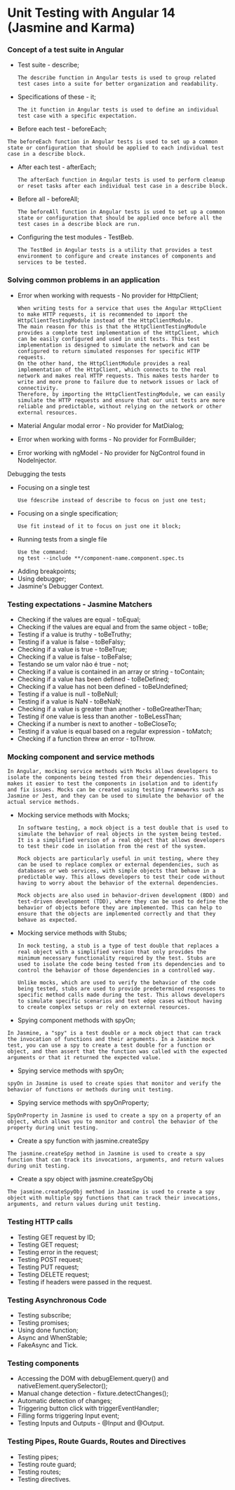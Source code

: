 # Unit Testing with Angular 14 (Jasmine and Karma)

### Concept of a test suite in Angular
- Test suite - describe;
  ```
  The describe function in Angular tests is used to group related test cases into a suite for better organization and readability.
  ```
- Specifications of these - it;
  ```
  The it function in Angular tests is used to define an individual test case with a specific expectation.
  ```
- Before each test - beforeEach;
 ```
 The beforeEach function in Angular tests is used to set up a common state or configuration that should be applied to each individual test case in a describe block.
 ```
- After each test - afterEach;
  ```
  The afterEach function in Angular tests is used to perform cleanup or reset tasks after each individual test case in a describe block.
  ```
- Before all - beforeAll;
  ```
  The beforeAll function in Angular tests is used to set up a common state or configuration that should be applied once before all the test cases in a describe block are run.
  ```
- Configuring the test modules - TestBeb.
  ```
  The TestBed in Angular tests is a utility that provides a test environment to configure and create instances of components and services to be tested.
  ```
### Solving common problems in an application
- Error when working with requests - No provider for HttpClient;
  
  ```
  When writing tests for a service that uses the Angular HttpClient to make HTTP requests, it is recommended to import the HttpClientTestingModule instead of the HttpClientModule.
  The main reason for this is that the HttpClientTestingModule provides a complete test implementation of the HttpClient, which can be easily configured and used in unit tests. This test implementation is designed to simulate the network and can be configured to return simulated responses for specific HTTP requests.
  On the other hand, the HttpClientModule provides a real implementation of the HttpClient, which connects to the real network and makes real HTTP requests. This makes tests harder to write and more prone to failure due to network issues or lack of connectivity.
  Therefore, by importing the HttpClientTestingModule, we can easily simulate the HTTP requests and ensure that our unit tests are more reliable and predictable, without relying on the network or other external resources.

- Material Angular modal error - No provider for MatDialog;
- Error when working with forms - No provider for FormBuilder;
- Error working with ngModel - No provider for NgControl found in NodeInjector.

Debugging the tests
- Focusing on a single test 
  ```
  Use fdescribe instead of describe to focus on just one test;
- Focusing on a single specification;
  ```
  Use fit instead of it to focus on just one it block;
- Running tests from a single file 
  ```
  Use the command:
  ng test --include **/component-name.component.spec.ts
- Adding breakpoints;
- Using debugger;
- Jasmine's Debugger Context.


### Testing expectations - Jasmine Matchers
- Checking if the values are equal - toEqual;
- Checking if the values are equal and from the same object - toBe;
- Testing if a value is truthy - toBeTruthy;
- Testing if a value is false - toBeFalsy;
- Checking if a value is true - toBeTrue;
- Checking if a value is false - toBeFalse;
- Testando se um valor não é true - not;
- Checking if a value is contained in an array or string - toContain;
- Checking if a value has been defined - toBeDefined;
- Checking if a value has not been defined - toBeUndefined;
- Testing if a value is null - toBeNull;
- Testing if a value is NaN - toBeNaN;
- Checking if a value is greater than another - toBeGreatherThan;
- Testing if one value is less than another - toBeLessThan;
- Checking if a number is next to another - toBeCloseTo;
- Testing if a value is equal based on a regular expression - toMatch;
- Checking if a function threw an error - toThrow.

### Mocking component and service methods
```
In Angular, mocking service methods with Mocks allows developers to isolate the components being tested from their dependencies. This makes it easier to test the components in isolation and to identify and fix issues. Mocks can be created using testing frameworks such as Jasmine or Jest, and they can be used to simulate the behavior of the actual service methods.
```
- Mocking service methods with Mocks;
  ```
  In software testing, a mock object is a test double that is used to simulate the behavior of real objects in the system being tested. It is a simplified version of a real object that allows developers to test their code in isolation from the rest of the system.

  Mock objects are particularly useful in unit testing, where they can be used to replace complex or external dependencies, such as databases or web services, with simple objects that behave in a predictable way. This allows developers to test their code without having to worry about the behavior of the external dependencies.

  Mock objects are also used in behavior-driven development (BDD) and test-driven development (TDD), where they can be used to define the behavior of objects before they are implemented. This can help to ensure that the objects are implemented correctly and that they behave as expected.
  ```
- Mocking service methods with Stubs;
  ```
  In mock testing, a stub is a type of test double that replaces a real object with a simplified version that only provides the minimum necessary functionality required by the test. Stubs are used to isolate the code being tested from its dependencies and to control the behavior of those dependencies in a controlled way.

  Unlike mocks, which are used to verify the behavior of the code being tested, stubs are used to provide predetermined responses to specific method calls made during the test. This allows developers to simulate specific scenarios and test edge cases without having to create complex setups or rely on external resources.

  ```
 - Spying component methods with spyOn;
   
  ```
  In Jasmine, a "spy" is a test double or a mock object that can track the invocation of functions and their arguments. In a Jasmine mock test, you can use a spy to create a test double for a function or object, and then assert that the function was called with the expected arguments or that it returned the expected value.
  ```

  - Spying service methods with spyOn;
  ```
  spyOn in Jasmine is used to create spies that monitor and verify the behavior of functions or methods during unit testing.
  ```

  - Spying service methods with spyOnProperty;
  ```
  SpyOnProperty in Jasmine is used to create a spy on a property of an object, which allows you to monitor and control the behavior of the property during unit testing.
  ```
  - Create a spy function with jasmine.createSpy

  ```
  The jasmine.createSpy method in Jasmine is used to create a spy function that can track its invocations, arguments, and return values during unit testing.
  ```
  - Create a spy object with jasmine.createSpyObj
  ```
  The jasmine.createSpyObj method in Jasmine is used to create a spy object with multiple spy functions that can track their invocations, arguments, and return values during unit testing.
  ```

  ### Testing HTTP calls
- Testing GET request by ID;
- Testing GET request;
- Testing error in the request;
- Testing POST request;
- Testing PUT request;
- Testing DELETE request;
- Testing if headers were passed in the request.

### Testing Asynchronous Code
- Testing subscribe;
- Testing promises;
- Using done function;
- Async and WhenStable;
- FakeAsync and Tick.

### Testing components
- Accessing the DOM with debugElement.query() and nativeElement.querySelector();
- Manual change detection - fixture.detectChanges();
- Automatic detection of changes;
- Triggering button click with triggerEventHandler;
- Filling forms triggering Input event;
- Testing Inputs and Outputs - @Input and @Output.

### Testing Pipes, Route Guards, Routes and Directives
- Testing pipes;
- Testing route guard;
- Testing routes;
- Testing directives.